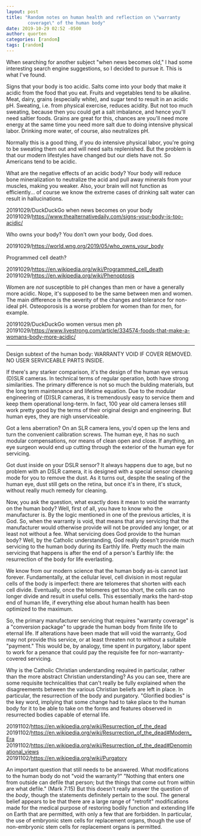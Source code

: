 ```yaml
---
layout: post
title: "Random notes on human health and reflection on \"warranty
        coverage\" of the human body"
date: 2019-10-29 02:52 -0500
author: quorten
categories: [random]
tags: [random]
---
```


When searching for another subject "when news becomes old," I had some
interesting search engine suggestions, so I decided to pursue it.
This is what I've found.

Signs that your body is too acidic.  Salts come into your body that
make it acidic from the food that you eat.  Fruits and vegetables tend
to be alkaline.  Meat, dairy, grains (especially white), and sugar
tend to result in an acidic pH.  Sweating, i.e. from physical
exercise, reduces acidity.  But not too much sweating, because then
you could get a salt imbalance, and hence you'll need saltier foods.
Grains are great for this, chances are you'll need more energy at the
same time you need more salt due to doing intensive physical labor.
Drinking more water, of course, also neutralizes pH.

Normally this is a good thing, if you do intensive physical labor,
you're going to be sweating them out and will need salts replenished.
But the problem is that our modern lifestyles have changed but our
diets have not.  So Americans tend to be acidic.

What are the negative effects of an acidic body?  Your body will
reduce bone mineralization to neutralize the acid and pull away
minerals from your muscles, making you weaker.  Also, your brain will
not function as efficiently... of course we know the extreme cases of
drinking salt water can result in hallucinations.

20191029/DuckDuckGo when news becomes on your body  
20191029/https://www.thealternativedaily.com/signs-your-body-is-too-acidic/

<!-- more -->

Who owns your body?  You don't own your body, God does.

20191029/https://world.wng.org/2019/05/who_owns_your_body

Programmed cell death?

20191029/https://en.wikipedia.org/wiki/Programmed_cell_death  
20191029/https://en.wikipedia.org/wiki/Phenoptosis

Women are _not_ susceptible to pH changes than men or have a generally
more acidic.  Nope, it's supposed to be the same between men and
women.  The main difference is the severity of the changes and
tolerance for non-ideal pH.  Osteoporosis is a worse problem for women
than for men, for example.

20191029/DuckDuckGo women versus men ph  
20191029/https://www.livestrong.com/article/334574-foods-that-make-a-womans-body-more-acidic/

----------

Design subtext of the human body: WARRANTY VOID IF COVER REMOVED.  NO
USER SERVICEABLE PARTS INSIDE.

If there's any starker comparison, it's the design of the human eye
versus (D)SLR cameras.  In technical terms of regular operation, both
have strong similarities.  The primary difference is not so much the
bulding materials, but the long term maintenance and lifetime
equation.  Due to the modular engineering of (D)SLR cameras, it is
tremendously easy to service them and keep them operational long-term.
In fact, 100 year old camera lenses still work pretty good by the
terms of their original design and engineering.  But human eyes, they
are nigh unserviceable.

Got a lens aberration?  On an SLR camera lens, you'd open up the lens
and turn the convenient calibration screws.  The human eye, it has no
such modular compensations, nor means of clean open and close.  If
anything, an eye surgeon would end up cutting through the exterior of
the human eye for servicing.

Got dust inside on your DSLR sensor?  It always happens due to age,
but no problem with an DSLR camera, it is designed with a special
sensor cleaning mode for you to remove the dust.  As it turns out,
despite the sealing of the human eye, dust still gets on the retina,
but once it's in there, it's stuck, without really much remedy for
cleaning.

Now, you ask the question, what exactly does it mean to void the
warranty on the human body?  Well, first of all, you have to know who
the manufacturer is.  By the logic mentioned in one of the previous
articles, it is God.  So, when the warranty is void, that means that
any servicing that the manufacturer would otherwise provide will not
be provided any longer, or at least not without a fee.  What servicing
does God provide to the human body?  Well, by the Catholic
understanding, God really doesn't provide much servicing to the human
body during its Earthly life.  Pretty much the main servicing that
happens is after the end of a person's Earthly life: the resurrection
of the body for life everlasting.

We know from our modern science that the human body as-is cannot last
forever.  Fundamentally, at the cellular level, cell division in most
regular cells of the body is imperfect: there are telomeres that
shorten with each cell divide.  Eventually, once the telomeres get too
short, the cells can no longer divide and result in useful cells.
This essentially marks the hard-stop end of human life, if everything
else about human health has been optimized to the maximum.

So, the primary manufacturer servicing that requires "warranty
coverage" is a "conversion package" to upgrade the human body from
finite life to eternal life.  If alterations have been made that will
void the warranty, God may not provide this service, or at least
threaten not to without a suitable "payment."  This would be, by
analogy, time spent in purgatory, labor spent to work for a penance
that could pay the requisite fee for non-warranty-covered servicing.

Why is the Catholic Christian understanding required in particular,
rather than the more abstract Christian understanding?  As you can
see, there are some requisite technicalities that can't really be
fully explained when the disagreements between the various Christian
beliefs are left in place.  In particular, the resurrection of the
body and purgatory.  "Glorified bodies" is the key word, implying that
some change had to take place to the human body for it to be able to
take on the forms and features observed in resurrected bodies capable
of eternal life.

20191102/https://en.wikipedia.org/wiki/Resurrection_of_the_dead  
20191102/https://en.wikipedia.org/wiki/Resurrection_of_the_dead#Modern_Era  
20191102/https://en.wikipedia.org/wiki/Resurrection_of_the_dead#Denominational_views  
20191102/https://en.wikipedia.org/wiki/Purgatory

An important question that still needs to be answered.  What
modifications to the human body do not "void the warranty?"  "Nothing
that enters one from outside can defile that person; but the things
that come out from within are what defile." (Mark 7:15) But this
doesn't really answer the question of the _body_, though the
statements definitely pertain to the soul.  The general belief appears
to be that there are a large range of "retrofit" modifications made
for the medical purpose of restoring bodily function and extending
life on Earth that are permitted, with only a few that are forbidden.
In particular, the use of embryonic stem cells for replacement organs,
though the use of non-embryonic stem cells for replacement organs is
permitted.
